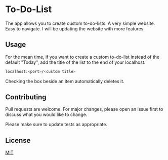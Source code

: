 # To-Do-List

The app allows you to create custom to-do-lists. A very simple website. Easy to navigate. I will be updating the website with more features.

## Usage
For the mean time, if you want to create a custom to-do-list instead of the default "Today", add the title of the list to the end of your localhost. 

```bash
localhost:<port>/<custom title>
```
Checking the box beside an item automatically deletes it. 

## Contributing
Pull requests are welcome. For major changes, please open an issue first to discuss what you would like to change.

Please make sure to update tests as appropriate.

## License
[MIT](https://choosealicense.com/licenses/mit/)